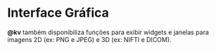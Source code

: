 # Interface Gráfica

__\@kv__ também disponibiliza funções para exibir widgets e janelas para imagens 2D (ex: PNG e JPEG) e 3D (ex: NIFTI e DICOM).